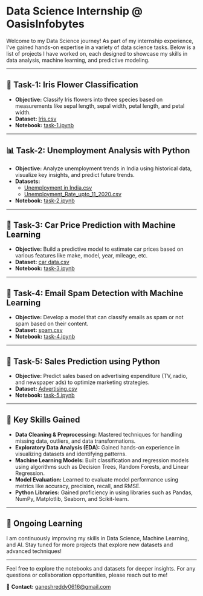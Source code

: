 # Data Science Internship @ OasisInfobytes

Welcome to my Data Science journey! As part of my internship experience, I’ve gained hands-on expertise in a variety of data science tasks. Below is a list of projects I have worked on, each designed to showcase my skills in data analysis, machine learning, and predictive modeling.

---

## 🌸 Task-1: Iris Flower Classification

- **Objective:** Classify Iris flowers into three species based on measurements like sepal length, sepal width, petal length, and petal width.
- **Dataset:** [Iris.csv](./task-1/Iris.csv)
- **Notebook:** [task-1.ipynb](./task-1/IRIS%20Flower%20Classification%20task-1.ipynb)

---

## 📊 Task-2: Unemployment Analysis with Python

- **Objective:** Analyze unemployment trends in India using historical data, visualize key insights, and predict future trends.
- **Datasets:** 
  - [Unemployment in India.csv](./Unemployment%20in%20India.csv)
  - [Unemployment_Rate_upto_11_2020.csv](./Unemployment_Rate_upto_11_2020.csv)
- **Notebook:** [task-2.ipynb](./Unemployement%20Analysis%20with%20Python%20task-2.ipynb)

---

## 🚗 Task-3: Car Price Prediction with Machine Learning

- **Objective:** Build a predictive model to estimate car prices based on various features like make, model, year, mileage, etc.
- **Dataset:** [car data.csv](./car%20data.csv)
- **Notebook:** [task-3.ipynb](./task-3.ipynb)

---

## 📧 Task-4: Email Spam Detection with Machine Learning

- **Objective:** Develop a model that can classify emails as spam or not spam based on their content.
- **Dataset:** [spam.csv](./spam.csv)
- **Notebook:** [task-4.ipynb](./task-4.ipynb)

---

## 💼 Task-5: Sales Prediction using Python

- **Objective:** Predict sales based on advertising expenditure (TV, radio, and newspaper ads) to optimize marketing strategies.
- **Dataset:** [Advertising.csv](./Advertising.csv)
- **Notebook:** [task-5.ipynb](./task-5.ipynb)

---

## 🧠 Key Skills Gained

- **Data Cleaning & Preprocessing:** Mastered techniques for handling missing data, outliers, and data transformations.
- **Exploratory Data Analysis (EDA):** Gained hands-on experience in visualizing datasets and identifying patterns.
- **Machine Learning Models:** Built classification and regression models using algorithms such as Decision Trees, Random Forests, and Linear Regression.
- **Model Evaluation:** Learned to evaluate model performance using metrics like accuracy, precision, recall, and RMSE.
- **Python Libraries:** Gained proficiency in using libraries such as Pandas, NumPy, Matplotlib, Seaborn, and Scikit-learn.

---

## 🌱 Ongoing Learning

I am continuously improving my skills in Data Science, Machine Learning, and AI. Stay tuned for more projects that explore new datasets and advanced techniques!

---

Feel free to explore the notebooks and datasets for deeper insights. For any questions or collaboration opportunities, please reach out to me!

📧 **Contact:** [ganeshreddy0616@gmail.com](mailto:ganeshreddy0616@gmail.com)
